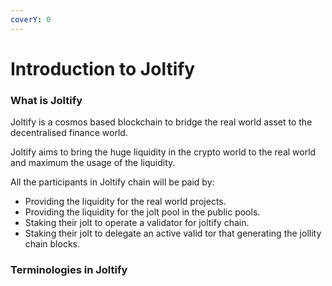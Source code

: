 ```yaml
---
coverY: 0
---
```


# Introduction to Joltify

### What  is Joltify

Joltify is a cosmos based blockchain to bridge the real world asset to the decentralised finance world.

Joltify aims to bring the huge liquidity in the crypto world to the real world and maximum the usage of the liquidity.&#x20;

All the participants in Joltify chain will be paid by:&#x20;

* Providing the liquidity for the real world projects.
* Providing the liquidity for the jolt pool in the public pools.
* Staking their jolt to operate a validator for joltify chain.
* Staking their jolt to delegate an active valid tor that generating the jollity chain blocks.



### Terminologies in Joltify





